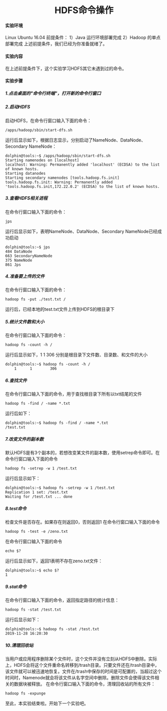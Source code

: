 <center><h1>
HDFS命令操作
</h1></center>

#### 实验环境

  Linux Ubuntu 16.04
  前提条件：
  1）Java 运行环境部署完成
  2）Hadoop 的单点部署完成
  上述前提条件，我们已经为你准备就绪了。

#### 实验内容

  在上述前提条件下，这个实验学习HDFS其它未遇到过的命令。

#### 实验步骤

##### 1.点击桌面的"命令行终端"，打开新的命令行窗口

##### 2.启动HDFS

  启动HDFS，在命令行窗口输入下面的命令：

  `/apps/hadoop/sbin/start-dfs.sh`

  运行后显示如下，根据日志显示，分别启动了NameNode、DataNode、Secondary NameNode：

```
dolphin@tools:~$ /apps/hadoop/sbin/start-dfs.sh 
Starting namenodes on [localhost]
localhost: Warning: Permanently added 'localhost' (ECDSA) to the list of known hosts.
Starting datanodes
Starting secondary namenodes [tools.hadoop.fs.init]
tools.hadoop.fs.init: Warning: Permanently added 'tools.hadoop.fs.init,172.22.0.2' (ECDSA) to the list of known hosts.
```

##### 3.查看HDFS相关进程

  在命令行窗口输入下面的命令：

  `jps`

  运行后显示如下，表明NameNode、DataNode、Secondary NameNode已经成功启动

```
dolphin@tools:~$ jps
484 DataNode
663 SecondaryNameNode
375 NameNode
861 Jps
```

##### 4.准备要上传的文件

  在命令行窗口输入下面的命令：

  `hadoop fs -put ./test.txt /`

  运行后，已经本地的test.txt文件上传到HDFS的根目录下

##### 5.统计文件数和大小

  在命令行窗口输入下面的命令：

  `hadoop fs -count -h /`

  运行后显示如下，1 1 306 分别是根目录下文件数、目录数、和文件的大小

```
dolphin@tools:~$ hadoop fs -count -h /
	1      1        306
```

##### 6.查找文件

  在命令行窗口输入下面的命令，用于查找根目录下所有以txt结尾的文件

  `hadoop fs -find / -name *.txt`

  运行后如下：

```
dolphin@tools:~$ hadoop fs -find / -name *.txt
/test.txt
```

##### 7.改变文件的副本数

  默认HDFS是有3个副本的，若想改变某文件的副本数，使用setrep命令即可。在命令行窗口输入下面的命令

  `hadoop fs -setrep -w 1 /test.txt`

  运行后显示如下：

```
dolphin@tools:~$ hadoop fs -setrep -w 1 /test.txt
Replication 1 set: /test.txt
Waiting for /test.txt ... done
```

##### 8.test命令

  检查文件是否存在。如果存在则返回0，否则返回1
  在命令行窗口输入下面的命令

  `hadoop fs -test -e /zeno.txt`

  在命令行窗口输入下面的命令

  `echo $?`

  运行后显示如下，返回1表明不存在zeno.txt文件：

```
dolphin@tools:~$ echo $?
1
```

##### 9.stat命令

  在命令行窗口输入下面的命令，返回指定路径的统计信息：

  `hadoop fs -stat /test.txt`

  运行后显示如下：

```
dolphin@tools:~$ hadoop fs -stat /test.txt
2019-11-28 16:20:30
```

##### 10.清理回收站

  当用户或应用程序删除某个文件时，这个文件并没有立刻从HDFS中删除。实际上，HDFS会将这个文件重命名转移到/trash目录。只要文件还在/trash目录中，该文件就可以被迅速地恢复。文件在/trash中保存的时间是可配置的，当超过这个时间时，Namenode就会将该文件从名字空间中删除。删除文件会使得该文件相关的数据块被释放。 在命令行窗口输入下面的命令，清理回收站的所有文件：

  `hadoop fs -expunge`

  至此，本实验结束啦。开始下一个实验吧。